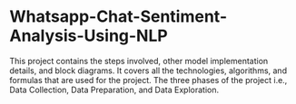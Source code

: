 # Whatsapp-Chat-Sentiment-Analysis-Using-NLP
This project contains the steps involved, other model implementation details, and block diagrams. It covers all the technologies, algorithms, and formulas that are used for the project. The three phases of the project i.e., Data Collection, Data Preparation, and Data Exploration.
